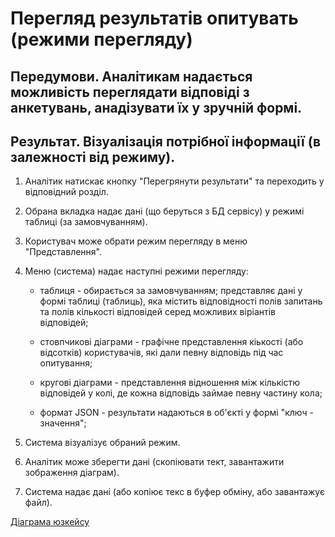 # Перегляд результатів опитувать (режими перегляду)

## Передумови. Аналітикам надається можливість переглядати відповіді з анкетувань, анадізувати їх у зручній формі.

## Результат. Візуалізація потрібної інформації (в залежності від режиму). 

1. Аналітик натискає кнопку "Перегрянути результати" та переходить у відповідний розділ.

2. Обрана вкладка надає дані (що беруться з БД сервісу) у режимі таблиці (за замовчуванням).

3. Користувач може обрати режим перегляду в меню "Представлення".

4. Меню (система) надає наступні режими перегляду:

   * таблиця - обирається за замовчуванням; представляє дані у формі таблиці (таблиць), яка містить відповідності полів запитань та полів кількості відповідей серед можливих віріантів відповідей; 

   * стовпчикові діаграми - графічне представлення кіькості (або відсотків) користувачів, які дали певну відповідь під час опитування;  

   * кругові діаграми - представлення відношення між кількістю відповідей у колі, де кожна відповідь займае певну частину кола; 

   * формат JSON - результати надаються в об'єкті у формі "ключ - значення";

5. Система візуалізує обраний режим.

6. Аналітик може зберегти дані (скопіювати тект, завантажити зображення діаграм).

7. Система надає дані (або копіює текс в буфер обміну, або завантажує файл).

[Діаграма юзкейсу](https://github.com/ip-85/System-Dynamics/blob/master/Doc/UMLDiagrams/scenarios/analyst/Diagrams/UC1%20-%20View%20Modes.md)
